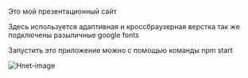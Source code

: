 Это мой презентационный сайт 

Здесь используется адаптивная и кроссбраузерная верстка так же подключены разыличные google fonts 

Запустить это приложение можно с помощью команды npm start 


![Hnet-image](https://user-images.githubusercontent.com/76630229/144643416-95e33151-aa7a-40aa-9afe-2a62a9dd9bf1.gif)


